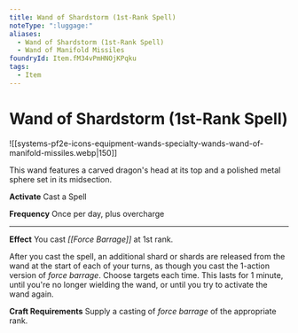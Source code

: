 ```yaml
---
title: Wand of Shardstorm (1st-Rank Spell)
noteType: ":luggage:"
aliases:
  - Wand of Shardstorm (1st-Rank Spell)
  - Wand of Manifold Missiles
foundryId: Item.fM34vPmHNOjKPqku
tags:
  - Item
---
```


# Wand of Shardstorm (1st-Rank Spell)
![[systems-pf2e-icons-equipment-wands-specialty-wands-wand-of-manifold-missiles.webp|150]]

This wand features a carved dragon's head at its top and a polished metal sphere set in its midsection.

**Activate** Cast a Spell

**Frequency** Once per day, plus overcharge

* * *

**Effect** You cast _[[Force Barrage]]_ at 1st rank.

After you cast the spell, an additional shard or shards are released from the wand at the start of each of your turns, as though you cast the 1-action version of _force barrage_. Choose targets each time. This lasts for 1 minute, until you're no longer wielding the wand, or until you try to activate the wand again.

**Craft Requirements** Supply a casting of _force barrage_ of the appropriate rank.
